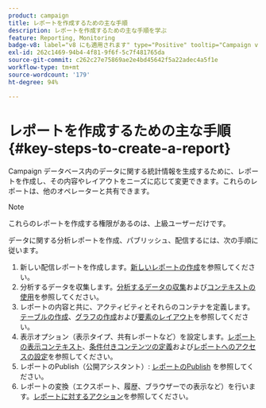 ```yaml
---
product: campaign
title: レポートを作成するための主な手順
description: レポートを作成するための主な手順を学ぶ
feature: Reporting, Monitoring
badge-v8: label="v8 にも適用されます" type="Positive" tooltip="Campaign v8 にも適用されます"
exl-id: 262c1469-94b4-4f81-9f6f-5c7f481765da
source-git-commit: c262c27e75869ae2e4bd45642f5a22adec4a5f1e
workflow-type: tm+mt
source-wordcount: '179'
ht-degree: 94%

---
```


# レポートを作成するための主な手順{#key-steps-to-create-a-report}



Campaign データベース内のデータに関する統計情報を生成するために、レポートを作成し、その内容やレイアウトをニーズに応じて変更できます。これらのレポートは、他のオペレーターと共有できます。

>[!NOTE]
>
>これらのレポートを作成する権限があるのは、上級ユーザーだけです。

データに関する分析レポートを作成、パブリッシュ、配信するには、次の手順に従います。

1. 新しい配信レポートを作成します。[新しいレポートの作成](../../reporting/using/creating-a-new-report.md)を参照してください。
1. 分析するデータを収集します。[分析するデータの収集](../../reporting/using/collecting-data-to-analyze.md)および[コンテキストの使用](../../reporting/using/using-the-context.md)を参照してください。
1. レポートの内容と共に、アクティビティとそれらのコンテナを定義します。[テーブルの作成](../../reporting/using/creating-a-table.md)、[グラフの作成](../../reporting/using/creating-a-chart.md)および[要素のレイアウト](../../reporting/using/element-layout.md)を参照してください。
1. 表示オプション（表示タイプ、共有レポートなど）を設定します。[レポートの表示コンテキスト](../../reporting/using/configuring-access-to-the-report.md#report-display-context)、[条件付きコンテンツの定義](../../reporting/using/defining-a-conditional-content.md)および[レポートへのアクセスの設定](../../reporting/using/configuring-access-to-the-report.md)を参照してください。
1. レポートのPublish（公開アシスタント）: [ レポートのPublish](../../reporting/using/configuring-access-to-the-report.md#publishing-the-report) を参照してください。
1. レポートの変換（エクスポート、履歴、ブラウザーでの表示など）を行います。[レポートに対するアクション](../../reporting/using/actions-on-reports.md)を参照してください。
